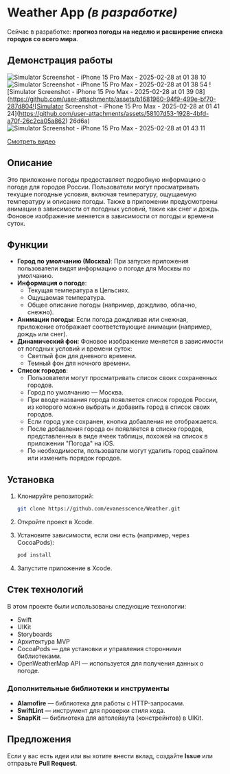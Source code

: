 # Weather App *(в разработке)*

Сейчас в разработке: **прогноз погоды на неделю и расширение списка городов со всего мира**.

## Демонстрация работы
![Simulator Screenshot - iPhone 15 Pro Max - 2025-02-28 at 01 38 10](https://github.com/user-attachments/assets/08689777-ca28-4451-8aab-f2b937bb7c7c)
![Simulator Screenshot - iPhone 15 Pro Max - 2025-02-28 at 01 38 54](https://github.com/user-attachments/assets/0f3beb6a-40ad-42df-a2b0-85755cf08f97)
![Simulator Screenshot - iPhone 15 Pro Max - 2025-02-28 at 01 39 08](https://github.com/user-attachments/assets/b1681960-94f9-499e-bf70-287d804![Simulator Screenshot - iPhone 15 Pro Max - 2025-02-28 at 01 41 24](https://github.com/user-attachments/assets/58107d53-1928-4bfd-a70f-26c2ca05a862)
26d6a)![Simulator Screenshot - iPhone 15 Pro Max - 2025-02-28 at 01 43 11](https://github.com/user-attachments/assets/d7336463-0fa4-41c2-ac5b-8c01b0066db0)

[Смотреть видео](https://disk.yandex.ru/d/iJFHkL99hJsWMw/Simulator%20Screen%20Recording%20-%20iPhone%2015%20Pro%20Max%20-%202025-02-13%20at%2022.34.05.mp4)

## Описание

Это приложение погоды предоставляет подробную информацию о погоде для городов России. Пользователи могут просматривать текущие погодные условия, включая температуру, ощущаемую температуру и описание погоды. Также в приложении предусмотрены анимации в зависимости от погодных условий, такие как снег и дождь. Фоновое изображение меняется в зависимости от погоды и времени суток.

## Функции

- **Город по умолчанию (Москва)**: При запуске приложения пользователи видят информацию о погоде для Москвы по умолчанию.
- **Информация о погоде**:
  - Текущая температура в Цельсиях.
  - Ощущаемая температура.
  - Общее описание погоды (например, дождливо, облачно, снежно).
- **Анимации погоды**: Если погода дождливая или снежная, приложение отображает соответствующие анимации (например, дождь или снег).
- **Динамический фон**: Фоновое изображение меняется в зависимости от погодных условий и времени суток:
  - Светлый фон для дневного времени.
  - Темный фон для ночного времени.
- **Список городов**:
  - Пользователи могут просматривать список своих сохраненных городов.
  - Город по умолчанию — Москва.
  - При вводе названия города появляется список городов России, из которого можно выбрать и добавить город в список своих городов.
  - Если город уже сохранен, кнопка добавления не отображается.
  - После добавления города он появляется в списке городов, представленных в виде ячеек таблицы, похожей на список в приложении "Погода" на iOS.
  - По необходимости, пользователи могут удалить город свайпом или изменить порядок городов.

## Установка

1. Клонируйте репозиторий:

    ```bash
    git clone https://github.com/evanesscence/Weather.git
    ```

2. Откройте проект в Xcode.

3. Установите зависимости, если они есть (например, через CocoaPods):

    ```bash
    pod install
    ```

4. Запустите приложение в Xcode.
   
## Стек технологий

В этом проекте были использованы следующие технологии:
- Swift
- UIKit
- Storyboards
- Архитектура MVP
- CocoaPods — для установки и управления сторонними библиотеками.
- OpenWeatherMap API — используется для получения данных о погоде.

### Дополнительные библиотеки и инструменты
- **Alamofire** — библиотека для работы с HTTP-запросами.
- **SwiftLint** — инструмент для проверки стиля кода.
- **SnapKit** — библиотека для автолейаута (констрейнтов) в UIKit.

## Предложения
Если у вас есть идеи или вы хотите внести вклад, создайте **Issue** или отправьте **Pull Request**.
